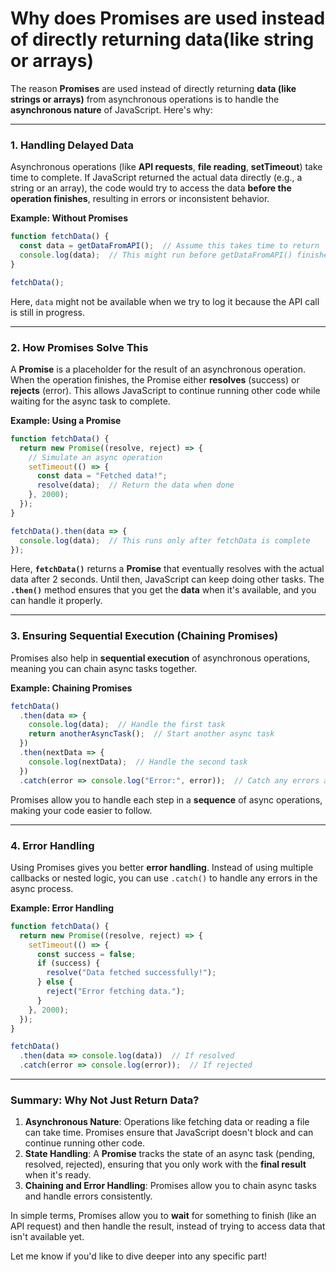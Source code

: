 # Why does Promises are used instead of directly returning data(like string or arrays)

The reason **Promises** are used instead of directly returning **data (like strings or arrays)** from asynchronous operations is to handle the **asynchronous nature** of JavaScript. Here's why:

---

### **1. Handling Delayed Data**
Asynchronous operations (like **API requests**, **file reading**, **setTimeout**) take time to complete. If JavaScript returned the actual data directly (e.g., a string or an array), the code would try to access the data **before the operation finishes**, resulting in errors or inconsistent behavior.

**Example: Without Promises**
```javascript
function fetchData() {
  const data = getDataFromAPI();  // Assume this takes time to return
  console.log(data);  // This might run before getDataFromAPI() finishes!
}

fetchData();
```
Here, `data` might not be available when we try to log it because the API call is still in progress. 

---

### **2. How Promises Solve This**
A **Promise** is a placeholder for the result of an asynchronous operation. When the operation finishes, the Promise either **resolves** (success) or **rejects** (error). This allows JavaScript to continue running other code while waiting for the async task to complete.

**Example: Using a Promise**
```javascript
function fetchData() {
  return new Promise((resolve, reject) => {
    // Simulate an async operation
    setTimeout(() => {
      const data = "Fetched data!";
      resolve(data);  // Return the data when done
    }, 2000);
  });
}

fetchData().then(data => {
  console.log(data);  // This runs only after fetchData is complete
});
```
Here, **`fetchData()`** returns a **Promise** that eventually resolves with the actual data after 2 seconds. Until then, JavaScript can keep doing other tasks. The **`.then()`** method ensures that you get the **data** when it's available, and you can handle it properly.

---

### **3. Ensuring Sequential Execution (Chaining Promises)**
Promises also help in **sequential execution** of asynchronous operations, meaning you can chain async tasks together.

**Example: Chaining Promises**
```javascript
fetchData()
  .then(data => {
    console.log(data);  // Handle the first task
    return anotherAsyncTask();  // Start another async task
  })
  .then(nextData => {
    console.log(nextData);  // Handle the second task
  })
  .catch(error => console.log("Error:", error));  // Catch any errors along the way
```
Promises allow you to handle each step in a **sequence** of async operations, making your code easier to follow.

---

### **4. Error Handling**
Using Promises gives you better **error handling**. Instead of using multiple callbacks or nested logic, you can use `.catch()` to handle any errors in the async process.

**Example: Error Handling**
```javascript
function fetchData() {
  return new Promise((resolve, reject) => {
    setTimeout(() => {
      const success = false;
      if (success) {
        resolve("Data fetched successfully!");
      } else {
        reject("Error fetching data.");
      }
    }, 2000);
  });
}

fetchData()
  .then(data => console.log(data))  // If resolved
  .catch(error => console.log(error));  // If rejected
```

---

### **Summary: Why Not Just Return Data?**
1. **Asynchronous Nature**: Operations like fetching data or reading a file can take time. Promises ensure that JavaScript doesn't block and can continue running other code.
2. **State Handling**: A **Promise** tracks the state of an async task (pending, resolved, rejected), ensuring that you only work with the **final result** when it's ready.
3. **Chaining and Error Handling**: Promises allow you to chain async tasks and handle errors consistently.

In simple terms, Promises allow you to **wait** for something to finish (like an API request) and then handle the result, instead of trying to access data that isn't available yet.

Let me know if you'd like to dive deeper into any specific part!